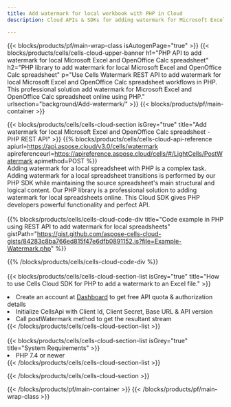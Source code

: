 ```yaml
---
title: Add watermark for local workbook with PHP in Cloud 
description: Cloud APIs & SDKs for adding watermark for Microsoft Excel & OpenOffice Calc with PHP. Adding watermark for local spreadsheets by the Cells Cloud API SDK for PHP.  

---
```



{{< blocks/products/pf/main-wrap-class isAutogenPage="true" >}}
{{< blocks/products/cells/cells-cloud-upper-banner h1="PHP API to add watermark for local Microsoft Excel and OpenOffice Calc spreadsheet" h2="PHP library to add watermark for local Microsoft Excel and OpenOffice Calc spreadsheet" p="Use Cells Watermark REST API to add watermark for local Microsoft Excel and OpenOffice Calc spreadsheet workflows in PHP. This professional solution add watermark for Microsoft Excel and OpenOffice Calc spreadsheet online using PHP." urlsection="background/Add-watermark/" >}}
{{< blocks/products/pf/main-container >}}

{{< blocks/products/cells/cells-cloud-section isGrey="true"  title="Add watermark for local Microsoft Excel and OpenOffice Calc spreadsheet - PHP REST API" >}}
{{% blocks/products/cells/cells-cloud-api-reference  apiurl=https://api.aspose.cloud/v3.0/cells/watermark  apireferenceurl=https://apireference.aspose.cloud/cells/#/LightCells/PostWatermark  apimethod=POST %}}
<br/>
Adding watermark for a local spreadsheet with PHP is a complex task. Adding watermark for a local spreadsheet transitions is performed by our PHP SDK while maintaining the source spreadsheet's main structural and logical content. Our PHP library is a professional solution to adding watermark for local spreadsheets online. This Cloud SDK gives PHP developers powerful functionality and perfect API.
<br/>
<br/>
{{% blocks/products/cells/cells-cloud-code-div title="Code example in PHP using REST API to add watermark for local spreadsheets" gistPath="https://gist.github.com/aspose-cells-cloud-gists/84283c8ba766ed815f47e6dfb0891152.js?file=Example-Watermark.php" %}}
  
{{% /blocks/products/cells/cells-cloud-code-div  %}}
<br/>
<br/>
{{< blocks/products/cells/cells-cloud-section-list isGrey="true"  title="How to use Cells Cloud SDK for PHP to add a watermark to an Excel file." >}}
<li>Create an account at <a href="https://dashboard.aspose.cloud/">Dashboard</a> to get free API quota & authorization details</li>
<li>Initialize CellsApi with Client Id, Client Secret, Base URL & API version</li>
<li>Call postWatermark method to get the resultant stream</li>
{{< /blocks/products/cells/cells-cloud-section-list >}}
<br/>
<br/>
{{< blocks/products/cells/cells-cloud-section-list isGrey="true"  title="System Requirements" >}}
<li>PHP 7.4 or newer</li>
{{< /blocks/products/cells/cells-cloud-section-list >}}

{{< /blocks/products/cells/cells-cloud-section >}}

{{< /blocks/products/pf/main-container >}}
{{< /blocks/products/pf/main-wrap-class >}}
